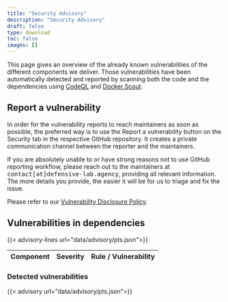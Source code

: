 ```yaml
---
title: "Security Advisory"
description: "Security Advisory"
draft: false
type: download
toc: false
images: []
---
```


<div class="col-md-12">
    <p>
        This page gives an overview of the already known vulnerabilities of the different components we deliver. Those vulnerabilities have been automatically detected and reported by scanning both the code and the dependencies using <a href="https://codeql.github.com/">CodeQL</a> and <a href="https://docs.docker.com/scout/">Docker Scout</a>.
    </p>
</div>
<div class="col-md-12">
    <h2 class="mb-0">Report a vulnerability</h2>
    <p>
    In order for the vulnerability reports to reach maintainers as soon as possible, the preferred way is to use the Report a vulnerability button on the Security tab in the respective GitHub repository. It creates a private communication channel between the reporter and the maintainers.
    </p>
    <p>
    If you are absolutely unable to or have strong reasons not to use GitHub reporting workflow, please reach out to the maintainers at <samp>contact[at]defensive-lab.agency</samp>, providing all relevant information. The more details you provide, the easier it will be for us to triage and fix the issue.
    </p>
    <p>
    Please refer to our <a href="/security/disclosure">Vulnerability Disclosure Policy</a>.
    </p>
</div>
<div class="col-md-12">
    <h2 class="mb-2">Vulnerabilities in dependencies</h2>
    <div class="table-responsive m-0">
        <table class="table table-sm table-hover small mt-0">
            <thead>
                <tr>
                    <th>Component</th>
                    <th>Severity</th>
                    <th>Rule / Vulnerability</th>
                </tr>
            </thead>
            <tbody>
                {{< advisory-lines url="data/advisory/pts.json">}}
            </tbody>
        </table>
    </div>
</div>

<div class="col-md-12">
    <h3 class="mb-2">Detected vulnerabilities</h3>
    {{< advisory url="data/advisory/pts.json">}}
</div>

